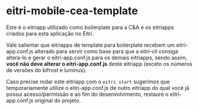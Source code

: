 # eitri-mobile-cea-template

Este é o eitriapp utilizado como boilerplate para a C&A e os eitriapps criados para esta aplicação no Eitri.

Vale salientar que eitriapps de template para boilerplate recebem um eitri-app.conf.js alterado para servir como base para que a eitri-cli consiga altera-lo e gerar o eitri-app.conf.js para os demais eitriapps, sendo assim, **você não deve alterar o eitri-app.conf.js** deste eitriapp (exceto os números de versões do bifrost e luminus).

Caso precise rodar este eitriapp com o `eitri start` sugerimos que temporariamente utilize o eitri-app.conf.js de outro eitriapp do qual você já possui acesso/permissão e ao fim do desenvolvimento, restaure o eitri-app.conf.js original do projeto.